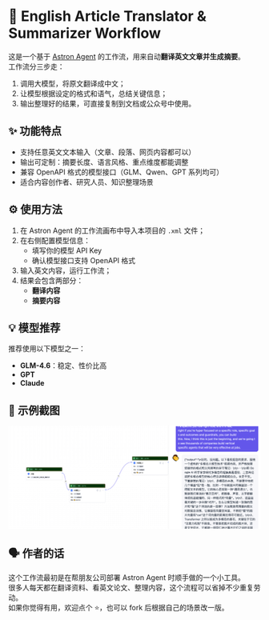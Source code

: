 # 🧠 English Article Translator & Summarizer Workflow

这是一个基于 [Astron Agent](https://github.com/iflytek/astron-agent) 的工作流，用来自动**翻译英文文章并生成摘要**。  
工作流分三步走：

1. 调用大模型，将原文翻译成中文；  
2. 让模型根据设定的格式和语气，总结关键信息；  
3. 输出整理好的结果，可直接复制到文档或公众号中使用。


## ✨ 功能特点
- 支持任意英文文本输入（文章、段落、网页内容都可以）  
- 输出可定制：摘要长度、语言风格、重点维度都能调整  
- 兼容 OpenAPI 格式的模型接口（GLM、Qwen、GPT 系列均可）  
- 适合内容创作者、研究人员、知识整理场景  



## ⚙️ 使用方法
1. 在 Astron Agent 的工作流画布中导入本项目的 `.xml` 文件；  
2. 在右侧配置模型信息：  
   - 填写你的模型 API Key  
   - 确认模型接口支持 OpenAPI 格式  
3. 输入英文内容，运行工作流；  
4. 结果会包含两部分：  
   - **翻译内容**  
   - **摘要内容**


## 💡 模型推荐
推荐使用以下模型之一：
- **GLM-4.6**：稳定、性价比高  
- **GPT**
- **Claude**


## 🧩 示例截图

![实力突破](https://github.com/aying20/aitranslator/blob/main/demo/image%20(1).png)



## 🗣️ 作者的话
这个工作流最初是在帮朋友公司部署 Astron Agent 时顺手做的一个小工具。  
很多人每天都在翻译资料、看英文论文、整理内容，这个流程可以省掉不少重复劳动。  
如果你觉得有用，欢迎点个 ⭐️，也可以 fork 后根据自己的场景改一版。
